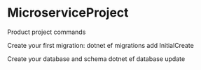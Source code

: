 # MicroserviceProject

Product project commands


Create your first migration:
dotnet ef migrations add InitialCreate

Create your database and schema
dotnet ef database update